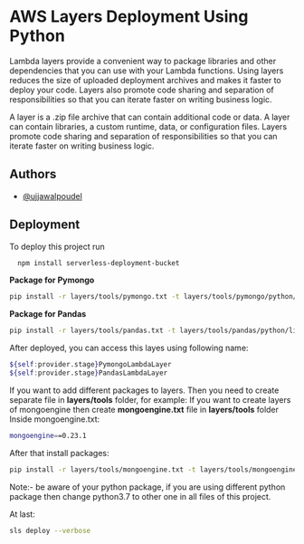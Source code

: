 
# AWS Layers Deployment Using Python

Lambda layers provide a convenient way to package libraries and other dependencies that you can use with your Lambda functions. Using layers reduces the size of uploaded deployment archives and makes it faster to deploy your code. Layers also promote code sharing and separation of responsibilities so that you can iterate faster on writing business logic.

A layer is a .zip file archive that can contain additional code or data. A layer can contain libraries, a custom runtime, data, or configuration files. Layers promote code sharing and separation of responsibilities so that you can iterate faster on writing business logic.


## Authors

- [@ujjawalpoudel](https://github.com/ujjawalpoudel)


## Deployment

To deploy this project run

```bash
  npm install serverless-deployment-bucket
```

**Package for Pymongo**
```bash
pip install -r layers/tools/pymongo.txt -t layers/tools/pymongo/python/lib/python3.7/site-packages/ --upgrade
```

**Package for Pandas**
```bash
pip install -r layers/tools/pandas.txt -t layers/tools/pandas/python/lib/python3.7/site-packages/ --upgrade
```

After deployed, you can access this layes using following name:
```bash
${self:provider.stage}PymongoLambdaLayer
${self:provider.stage}PandasLambdaLayer
```


If you want to add different packages to layers.
Then you need to create separate file in **layers/tools** folder,
for example:
If you want to create layers of mongoengine then create **mongoengine.txt** file in **layers/tools** folder
Inside mongoengine.txt:
```bash
mongoengine==0.23.1
```

After that install packages:
```bash
pip install -r layers/tools/mongoengine.txt -t layers/tools/mongoengine/python/lib/python3.7/site-packages/ --upgrade
```
Note:- be aware of your python package, if you are using different python package then change python3.7 to other one in all files of this project.

At last:
```bash
sls deploy --verbose
```
